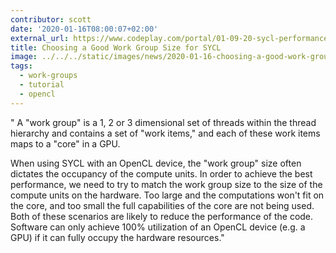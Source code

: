 ```yaml
---
contributor: scott
date: '2020-01-16T08:00:07+02:00'
external_url: https://www.codeplay.com/portal/01-09-20-sycl-performance-post-choosing-a-good-work-group-size-for-sycl
title: Choosing a Good Work Group Size for SYCL
image: ../../../static/images/news/2020-01-16-choosing-a-good-work-group-size-for-sycl.webp
tags:
  - work-groups
  - tutorial
  - opencl
---
```


" A "work group" is a 1, 2 or 3 dimensional set of threads within the thread hierarchy and contains a set of "work
items," and each of these work items maps to a "core" in a GPU.

When using SYCL with an OpenCL device, the "work group" size often dictates the occupancy of the compute units. In order
to achieve the best performance, we need to try to match the work group size to the size of the compute units on the
hardware. Too large and the computations won't fit on the core, and too small the full capabilities of the core are not
being used. Both of these scenarios are likely to reduce the performance of the code. Software can only achieve 100%
utilization of an OpenCL device (e.g. a GPU) if it can fully occupy the hardware resources."
